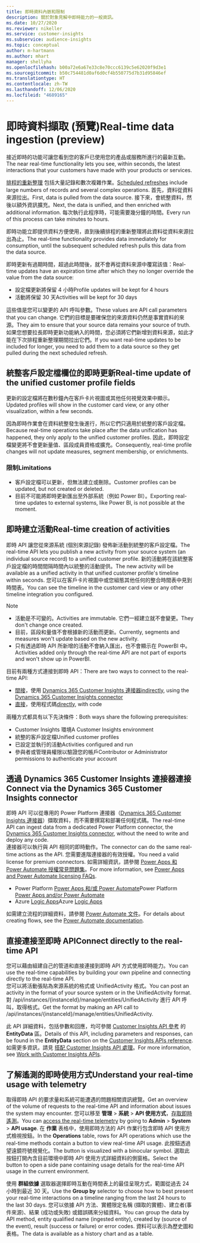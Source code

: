 ```yaml
---
title: 即時資料內嵌和限制
description: 關於對象見解中即時能力的一般資訊。
ms.date: 10/27/2020
ms.reviewer: nikeller
ms.service: customer-insights
ms.subservice: audience-insights
ms.topic: conceptual
author: m-hartmann
ms.author: mhart
manager: shellyha
ms.openlocfilehash: b00a72e6a67e33c8e70ccc6139c5e62020f9d3e1
ms.sourcegitcommit: b50c754481d0af6d0cf4b550775d7b31d95846ef
ms.translationtype: HT
ms.contentlocale: zh-TW
ms.lasthandoff: 12/06/2020
ms.locfileid: "4689165"
---
```

# <a name="real-time-data-ingestion-preview"></a><span data-ttu-id="0aeba-103">即時資料擷取 (預覽)</span><span class="sxs-lookup"><span data-stu-id="0aeba-103">Real-time data ingestion (preview)</span></span>

<span data-ttu-id="0aeba-104">接近即時的功能可讓您看到您的客戶已使用您的產品或服務所進行的最新互動。</span><span class="sxs-lookup"><span data-stu-id="0aeba-104">The near real-time functionality lets you see, within seconds, the latest interactions that your customers have made with your products or services.</span></span>

<span data-ttu-id="0aeba-105">[排程的重新整理](system.md#schedule-tab) 包括大量記錄和數次複雜作業。</span><span class="sxs-lookup"><span data-stu-id="0aeba-105">[Scheduled refreshes](system.md#schedule-tab) include large numbers of records and several complex operations.</span></span> <span data-ttu-id="0aeba-106">首先，資料從資料來源拉出。</span><span class="sxs-lookup"><span data-stu-id="0aeba-106">First, data is pulled from the data source.</span></span> <span data-ttu-id="0aeba-107">接下來，會統整資料，然後以額外資訊擴充。</span><span class="sxs-lookup"><span data-stu-id="0aeba-107">Next, the data is unified, and then enriched with additional information.</span></span> <span data-ttu-id="0aeba-108">每次執行此程序時，可能需要幾分鐘的時間。</span><span class="sxs-lookup"><span data-stu-id="0aeba-108">Every run of this process can take minutes to hours.</span></span>

<span data-ttu-id="0aeba-109">即時功能立即提供資料方便使用，直到後續排程的重新整理將此資料從資料來源拉出為止。</span><span class="sxs-lookup"><span data-stu-id="0aeba-109">The real-time functionality provides data immediately for consumption, until the subsequent scheduled refresh pulls this data from the data source.</span></span>

<span data-ttu-id="0aeba-110">即時更新有過期時間，超過此時間後，就不會再從資料來源中覆寫該值：</span><span class="sxs-lookup"><span data-stu-id="0aeba-110">Real-time updates have an expiration time after which they no longer override the value from the data source:</span></span>

- <span data-ttu-id="0aeba-111">設定檔更新將保留 4 小時</span><span class="sxs-lookup"><span data-stu-id="0aeba-111">Profile updates will be kept for 4 hours</span></span>
- <span data-ttu-id="0aeba-112">活動將保留 30 天</span><span class="sxs-lookup"><span data-stu-id="0aeba-112">Activities will be kept for 30 days</span></span>

<span data-ttu-id="0aeba-113">這些值是您可以變更的 API 呼叫參數。</span><span class="sxs-lookup"><span data-stu-id="0aeba-113">These values are API call parameters that you can change.</span></span> <span data-ttu-id="0aeba-114">它們的目標是要確保您的來源資料仍然是事實資料的來源。</span><span class="sxs-lookup"><span data-stu-id="0aeba-114">They aim to ensure that your source data remains your source of truth.</span></span> <span data-ttu-id="0aeba-115">如果您想要拉長即時更新功能納入的時間，您必須將它們新增到資料來源，如此才能在下次排程重新整理期間拉出它們。</span><span class="sxs-lookup"><span data-stu-id="0aeba-115">If you want real-time updates to be included for longer, you need to add them to a data source so they get pulled during the next scheduled refresh.</span></span>

## <a name="real-time-update-of-the-unified-customer-profile-fields"></a><span data-ttu-id="0aeba-116">統整客戶設定檔欄位的即時更新</span><span class="sxs-lookup"><span data-stu-id="0aeba-116">Real-time update of the unified customer profile fields</span></span>

<span data-ttu-id="0aeba-117">更新的設定檔將在數秒鐘內在客戶卡片視圖或其他任何視覺效果中顯示。</span><span class="sxs-lookup"><span data-stu-id="0aeba-117">Updated profiles will show in the customer card view, or any other visualization, within a few seconds.</span></span>

<span data-ttu-id="0aeba-118">因為即時作業會在資料統整發生後進行，所以它們只適用於統整的客戶設定檔。</span><span class="sxs-lookup"><span data-stu-id="0aeba-118">Because real-time operations take place after the data unification has happened, they only apply to the unified customer profiles.</span></span> <span data-ttu-id="0aeba-119">因此，即時設定檔變更將不會更新量值、區段成員資格或擴充。</span><span class="sxs-lookup"><span data-stu-id="0aeba-119">Consequently, real-time profile changes will not update measures, segment membership, or enrichments.</span></span>

### <a name="limitations"></a><span data-ttu-id="0aeba-120">限制</span><span class="sxs-lookup"><span data-stu-id="0aeba-120">Limitations</span></span>

- <span data-ttu-id="0aeba-121">客戶設定檔可以更新，但無法建立或刪除。</span><span class="sxs-lookup"><span data-stu-id="0aeba-121">Customer profiles can be updated, but not created or deleted.</span></span>
- <span data-ttu-id="0aeba-122">目前不可能將即時更新匯出至外部系統（例如 Power BI）。</span><span class="sxs-lookup"><span data-stu-id="0aeba-122">Exporting real-time updates to external systems, like Power BI, is not possible at the moment.</span></span>

## <a name="real-time-creation-of-activities"></a><span data-ttu-id="0aeba-123">即時建立活動</span><span class="sxs-lookup"><span data-stu-id="0aeba-123">Real-time creation of activities</span></span>

<span data-ttu-id="0aeba-124">即時 API 讓您從來源系統 (個別來源記錄) 發佈新活動到統整的客戶設定檔。</span><span class="sxs-lookup"><span data-stu-id="0aeba-124">The real-time API lets you publish a new activity from your source system (an individual source record) to a unified customer profile.</span></span> <span data-ttu-id="0aeba-125">新的活動將在該統整客戶設定檔的時間間隔時間內以統整的活動提供。</span><span class="sxs-lookup"><span data-stu-id="0aeba-125">The new activity will be available as a unified activity in that unified customer profile's timeline within seconds.</span></span> <span data-ttu-id="0aeba-126">您可以在客戶卡片視圖中或您組態其他任何的整合時間表中見到時間表。</span><span class="sxs-lookup"><span data-stu-id="0aeba-126">You can see the timeline in the customer card view or any other timeline integration you configured.</span></span>

> [!NOTE]
>
> - <span data-ttu-id="0aeba-127">活動是不可變的。</span><span class="sxs-lookup"><span data-stu-id="0aeba-127">Activities are immutable.</span></span> <span data-ttu-id="0aeba-128">它們一經建立就不會變更。</span><span class="sxs-lookup"><span data-stu-id="0aeba-128">They don't change once created.</span></span>
> - <span data-ttu-id="0aeba-129">目前，區段和量值不會根據新的活動而更新。</span><span class="sxs-lookup"><span data-stu-id="0aeba-129">Currently, segments and measures won't update based on the new activity.</span></span>
> - <span data-ttu-id="0aeba-130">只有透過即時 API 所新增的活動不會納入匯出，也不會顯示在 PowerBI 中。</span><span class="sxs-lookup"><span data-stu-id="0aeba-130">Activities added only through the real-time API are not part of exports and won't show up in PowerBI.</span></span>

<span data-ttu-id="0aeba-131">目前有兩種方式連接到即時 API：</span><span class="sxs-lookup"><span data-stu-id="0aeba-131">There are two ways to connect to the real-time API:</span></span>

- <span data-ttu-id="0aeba-132">[間接](#connect-via-the-dynamics-365-customer-insights-connector)，使用 [Dynamics 365 Customer Insights 連接器](https://docs.microsoft.com/connectors/customerinsights/)</span><span class="sxs-lookup"><span data-stu-id="0aeba-132">[indirectly](#connect-via-the-dynamics-365-customer-insights-connector), using the [Dynamics 365 Customer Insights connector](https://docs.microsoft.com/connectors/customerinsights/)</span></span>
- <span data-ttu-id="0aeba-133">[直接](#connect-directly-to-the-real-time-api)，使用程式碼</span><span class="sxs-lookup"><span data-stu-id="0aeba-133">[directly](#connect-directly-to-the-real-time-api), with code</span></span>

<span data-ttu-id="0aeba-134">兩種方式都具有以下先決條件：</span><span class="sxs-lookup"><span data-stu-id="0aeba-134">Both ways share the following prerequisites:</span></span>

- <span data-ttu-id="0aeba-135">Customer Insights 環境</span><span class="sxs-lookup"><span data-stu-id="0aeba-135">A Customer Insights environment</span></span>
- <span data-ttu-id="0aeba-136">統整的客戶設定檔</span><span class="sxs-lookup"><span data-stu-id="0aeba-136">Unified customer profiles</span></span>
- <span data-ttu-id="0aeba-137">已設定並執行的活動</span><span class="sxs-lookup"><span data-stu-id="0aeba-137">Activities configured and run</span></span>
- <span data-ttu-id="0aeba-138">參與者或管理員權限以驗證您的帳戶</span><span class="sxs-lookup"><span data-stu-id="0aeba-138">Contributor or Administrator permissions to authenticate your account</span></span>

## <a name="connect-via-the-dynamics-365-customer-insights-connector"></a><span data-ttu-id="0aeba-139">透過 Dynamics 365 Customer Insights 連接器連接</span><span class="sxs-lookup"><span data-stu-id="0aeba-139">Connect via the Dynamics 365 Customer Insights connector</span></span>

<span data-ttu-id="0aeba-140">即時 API 可以從專用的 Power Platform 連接器（[Dynamics 365 Customer Insights 連接器](https://docs.microsoft.com/connectors/customerinsights/)）擷取資料，而不需要撰寫和部署任何程式碼。</span><span class="sxs-lookup"><span data-stu-id="0aeba-140">The real-time API can ingest data from a dedicated Power Platform connector, the [Dynamics 365 Customer Insights connector](https://docs.microsoft.com/connectors/customerinsights/), without the need to write and deploy any code.</span></span>    
<span data-ttu-id="0aeba-141">連接器可以執行與 API 相同的即時動作。</span><span class="sxs-lookup"><span data-stu-id="0aeba-141">The connector can do the same real-time actions as the API.</span></span> <span data-ttu-id="0aeba-142">您需要進階連接器的有效授權。</span><span class="sxs-lookup"><span data-stu-id="0aeba-142">You need a valid license for premium connectors.</span></span> <span data-ttu-id="0aeba-143">如需詳細資訊，請參閱 [Power Apps 和 Power Automate 授權常見問題集](https://docs.microsoft.com/power-platform/admin/powerapps-flow-licensing-faq)。</span><span class="sxs-lookup"><span data-stu-id="0aeba-143">For more information, see [Power Apps and Power Automate licensing FAQs](https://docs.microsoft.com/power-platform/admin/powerapps-flow-licensing-faq).</span></span>

- <span data-ttu-id="0aeba-144">Power Platform [Power Apps 和/或 Power Automate](https://docs.microsoft.com/connectors/)</span><span class="sxs-lookup"><span data-stu-id="0aeba-144">Power Platform [Power Apps and/or Power Automate](https://docs.microsoft.com/connectors/)</span></span>
- <span data-ttu-id="0aeba-145">Azure [Logic Apps](https://docs.microsoft.com/azure/connectors/apis-list)</span><span class="sxs-lookup"><span data-stu-id="0aeba-145">Azure [Logic Apps](https://docs.microsoft.com/azure/connectors/apis-list)</span></span>

<span data-ttu-id="0aeba-146">如需建立流程的詳細資料，請參閱 [Power Automate 文件](https://docs.microsoft.com/power-automate/)。</span><span class="sxs-lookup"><span data-stu-id="0aeba-146">For details about creating flows, see the [Power Automate documentation](https://docs.microsoft.com/power-automate/).</span></span>

## <a name="connect-directly-to-the-real-time-api"></a><span data-ttu-id="0aeba-147">直接連接至即時 API</span><span class="sxs-lookup"><span data-stu-id="0aeba-147">Connect directly to the real-time API</span></span>

<span data-ttu-id="0aeba-148">您可以藉由組建自己的管道和直接連接到即時 API 方式使用即時能力。</span><span class="sxs-lookup"><span data-stu-id="0aeba-148">You can use the real-time capabilities by building your own pipeline and connecting directly to the real-time API.</span></span>    
<span data-ttu-id="0aeba-149">您可以將活動張貼為來源系統的格式或 UnifiedActivity 格式。</span><span class="sxs-lookup"><span data-stu-id="0aeba-149">You can post an activity in the format of your source system or in the UnifiedActivity format.</span></span> <span data-ttu-id="0aeba-150">對 /api/instances/{instanceId}/manage/entities/UnifiedActivity 進行 API 呼叫，取得格式。</span><span class="sxs-lookup"><span data-stu-id="0aeba-150">Get the format by making an API call to /api/instances/{instanceId}/manage/entities/UnifiedActivity.</span></span>

<span data-ttu-id="0aeba-151">此 API 詳細資料，包括參數和回應，均可參閱 [Customer Insights API 參考](https://developer.ci.ai.dynamics.com/api-details#api=CustomerInsights) 的 **EntityData** 區。</span><span class="sxs-lookup"><span data-stu-id="0aeba-151">Details of this API, including parameters and responses, can be found in the **EntityData** section on the [Customer Insights APIs reference](https://developer.ci.ai.dynamics.com/api-details#api=CustomerInsights).</span></span> <span data-ttu-id="0aeba-152">如需更多資訊，請見 [搭配 Customer Insights API 處理](apis.md)。</span><span class="sxs-lookup"><span data-stu-id="0aeba-152">For more information, see [Work with Customer Insights APIs](apis.md).</span></span>

## <a name="understand-your-real-time-usage-with-telemetry"></a><span data-ttu-id="0aeba-153">了解遙測的即時使用方式</span><span class="sxs-lookup"><span data-stu-id="0aeba-153">Understand your real-time usage with telemetry</span></span>

<span data-ttu-id="0aeba-154">取得即時 API 的要求量和系統可能遭遇的問題相關資訊總覽。</span><span class="sxs-lookup"><span data-stu-id="0aeba-154">Get an overview of the volume of requests to the real-time API and information about issues the system may encounter.</span></span> <span data-ttu-id="0aeba-155">您可以移至 **管理** > **系統** > **API 使用方式**，[存取即時遙測](system.md#api-usage-tab)。</span><span class="sxs-lookup"><span data-stu-id="0aeba-155">You can [access the real-time telemetry](system.md#api-usage-tab) by going to **Admin** > **System** > **API usage**.</span></span> <span data-ttu-id="0aeba-156">在 **作業** 表格中，使用即時方法的 API 作業行包含即時 API 使用方式檢視按鈕。</span><span class="sxs-lookup"><span data-stu-id="0aeba-156">In the **Operations** table, rows for API operations which use the real-time methods contain a button to view real-time API usage.</span></span> <span data-ttu-id="0aeba-157">此按鈕透過望遠鏡符號視覺化。</span><span class="sxs-lookup"><span data-stu-id="0aeba-157">The button is visualized with a binocular symbol.</span></span> <span data-ttu-id="0aeba-158">選取此按鈕打開內含目前環境中即時 API 使用方式詳細資料的側窗格。</span><span class="sxs-lookup"><span data-stu-id="0aeba-158">Select the button to open a side pane containing usage details for the real-time API usage in the current environment.</span></span>

<span data-ttu-id="0aeba-159">使用 **群組依據** 選取器選擇即時互動在時間表上的最佳呈現方式，範圍從過去 24 小時到最近 30 天。</span><span class="sxs-lookup"><span data-stu-id="0aeba-159">Use the **Group by** selector to choose how to best present your real-time interactions on a timeline ranging from the last 24 hours to the last 30 days.</span></span> <span data-ttu-id="0aeba-160">您可以依據 API 方法、實體限定名稱 (擷取的實體)、建立者(事件來源)、結果 (成功或失敗) 或錯誤碼來分組資料。</span><span class="sxs-lookup"><span data-stu-id="0aeba-160">You can group the data by API method, entity qualified name (ingested entity), created by (source of the event), result (success or failure) or error codes.</span></span> <span data-ttu-id="0aeba-161">資料可以表示為歷史圖和表格。</span><span class="sxs-lookup"><span data-stu-id="0aeba-161">The data is available as a history chart and as a table.</span></span>
